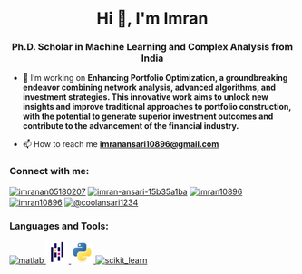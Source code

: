  <h1 align="center">Hi 👋, I'm Imran</h1>
<h3 align="center">Ph.D. Scholar in Machine Learning and Complex Analysis from India</h3>

- 🔭 I’m working on **Enhancing Portfolio Optimization, a groundbreaking endeavor combining network analysis, advanced algorithms, and investment strategies. This innovative work aims to unlock new insights and improve traditional approaches to portfolio construction, with the potential to generate superior investment outcomes and contribute to the advancement of the financial industry.**


- 📫 How to reach me **imranansari10896@gmail.com**

<h3 align="left">Connect with me:</h3>
<p align="left">
<a href="https://twitter.com/imranan05180207" target="blank"><img align="center" src="https://raw.githubusercontent.com/rahuldkjain/github-profile-readme-generator/master/src/images/icons/Social/twitter.svg" alt="imranan05180207" height="30" width="40" /></a>
<a href="https://linkedin.com/in/imran-ansari-15b35a1ba" target="blank"><img align="center" src="https://raw.githubusercontent.com/rahuldkjain/github-profile-readme-generator/master/src/images/icons/Social/linked-in-alt.svg" alt="imran-ansari-15b35a1ba" height="30" width="40" /></a>
<a href="https://fb.com/imran10896" target="blank"><img align="center" src="https://raw.githubusercontent.com/rahuldkjain/github-profile-readme-generator/master/src/images/icons/Social/facebook.svg" alt="imran10896" height="30" width="40" /></a>
<a href="https://instagram.com/imran10896" target="blank"><img align="center" src="https://raw.githubusercontent.com/rahuldkjain/github-profile-readme-generator/master/src/images/icons/Social/instagram.svg" alt="imran10896" height="30" width="40" /></a>
<a href="https://medium.com/@coolansari1234" target="blank"><img align="center" src="https://raw.githubusercontent.com/rahuldkjain/github-profile-readme-generator/master/src/images/icons/Social/medium.svg" alt="@coolansari1234" height="30" width="40" /></a>
</p>

<h3 align="left">Languages and Tools:</h3>
<p align="left"> <a href="https://www.mathworks.com/" target="_blank" rel="noreferrer"> <img src="https://upload.wikimedia.org/wikipedia/commons/2/21/Matlab_Logo.png" alt="matlab" width="40" height="40"/> </a> <a href="https://pandas.pydata.org/" target="_blank" rel="noreferrer"> <img src="https://raw.githubusercontent.com/devicons/devicon/2ae2a900d2f041da66e950e4d48052658d850630/icons/pandas/pandas-original.svg" alt="pandas" width="40" height="40"/> </a> <a href="https://www.python.org" target="_blank" rel="noreferrer"> <img src="https://raw.githubusercontent.com/devicons/devicon/master/icons/python/python-original.svg" alt="python" width="40" height="40"/> </a> <a href="https://scikit-learn.org/" target="_blank" rel="noreferrer"> <img src="https://upload.wikimedia.org/wikipedia/commons/0/05/Scikit_learn_logo_small.svg" alt="scikit_learn" width="40" height="40"/> </a> </p>
